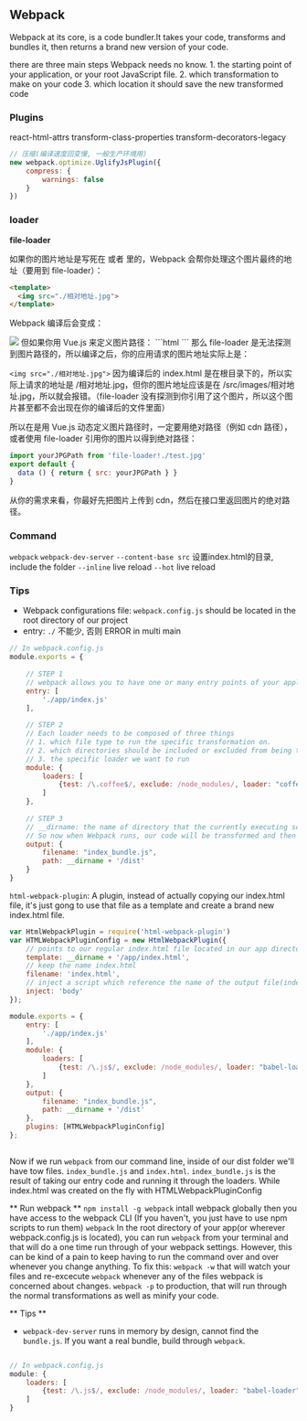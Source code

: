 ## Webpack

Webpack at its core, is a code bundler.It takes your code, transforms and bundles it, then returns a brand new version of your code.

there are three main steps Webpack needs no know.
	1. the starting point of your application, or your root JavaScript file.
	2. which transformation to make on your code 
	3. which location it should save the new transformed code 

### Plugins

react-html-attrs
transform-class-properties
transform-decorators-legacy

```js
// 压缩(编译速度回变慢, 一般生产环境用)
new webpack.optimize.UglifyJsPlugin({
	compress: {
		warnings: false
	}
})
```

### loader

**file-loader**

如果你的图片地址是写死在 <template></template> 或者 <style></style> 里的，Webpack 会帮你处理这个图片最终的地址（要用到 file-loader）：
```html
<template>
  <img src="./相对地址.jpg">
</template>
```
Webpack 编译后会变成：

<img src="/绝对地址.jpg">
但如果你用 Vue.js 来定义图片路径：
```html
<template>
  <img :src="src">
</template>
<script>
export default {
  data () { return { src: './相对地址.jpg' } }
}
</script>
```
那么 file-loader 是无法探测到图片路径的，所以编译之后，你的应用请求的图片地址实际上是：

`<img src="./相对地址.jpg">`
因为编译后的 index.html 是在根目录下的，所以实际上请求的地址是 /相对地址.jpg，但你的图片地址应该是在 /src/images/相对地址.jpg，所以就会报错。（file-loader 没有探测到你引用了这个图片，所以这个图片甚至都不会出现在你的编译后的文件里面）

所以在是用 Vue.js 动态定义图片路径时，一定要用绝对路径（例如 cdn 路径），或者使用 file-loader 引用你的图片以得到绝对路径：
```js
import yourJPGPath from 'file-loader!./test.jpg'
export default {
  data () { return { src: yourJPGPath } }
}
```
从你的需求来看，你最好先把图片上传到 cdn，然后在接口里返回图片的绝对路径。

### Command 

`webpack`
`webpack-dev-server`
`--content-base src` 设置index.html的目录, include the folder
`--inline` live reload
`--hot` live reload

### Tips 

- Webpack configurations file: `webpack.config.js` should be located in the root directory of our project
- entry: `./` 不能少, 否则 ERROR in multi main


```js
// In webpack.config.js
module.exports = {
	
	// STEP 1
	// webpack allows you to have one or many entry points of your application. if you just have one, you can just use a string.If you have more, you can use an array.
	entry: [
		'./app/index.js'
	],
	
	// STEP 2
	// Each loader needs to be composed of three things
	// 1. which file type to run the specific transformation on.
	// 2. which directories should be included or excluded from being transformed.
	// 3. the specific loader we want to run 
	module: {
		loaders: [
			{test: /\.coffee$/, exclude: /node_modules/, loader: "coffee-loader"}
		]
	},
	
	// STEP 3
	// __dirname: the name of directory that the currently executing script resides in
	// So now when Webpack runs, our code will be transformed and then can be referenced at ourApp/dist/index_bundle.js
	output: {
		filename: "index_bundle.js",
		path: __dirname + '/dist'
	}
}

```

`html-webpack-plugin`: A plugin,  instead of actually copying our index.html file, it's just gong to use that file as a template and create a brand new index.html file.

```js
var HtmlWebpackPlugin = require('html-webpack-plugin') 
var HTMLWebpackPluginConfig = new HtmlWebpackPlugin({ 
	// points to our regular index.html file located in our app directory
	template: __dirname + '/app/index.html', 
	// keep the name index.html
	filename: 'index.html', 
	// inject a script which reference the name of the output file(index_bundle.js) and put it in the body of this newly created HTML file
	inject: 'body' 
});

module.exports = {
	entry: [
		'./app/index.js'
	],
	module: {
		loaders: [
			{test: /\.js$/, exclude: /node_modules/, loader: "babel-loader"}
		]
	},
	output: {
		filename: "index_bundle.js",
		path: __dirname + '/dist'
	},
	plugins: [HTMLWebpackPluginConfig]
}; 
	

```

Now if we run `webpack` from our command line, inside of our dist folder we'll have tow files. `index_bundle.js` and `index.html`.
`index_bundle.js` is the result of taking our entry code and running it through the loaders. While index.html was created on the fly with HTMLWebpackPluginConfig 

** Run webpack **
`npm install -g webpack` intall webpack globally then you have access to the webpack CLI (If you haven't, you just have to use npm scripts to run them)
`webpack` In the root directory of your app(or wherever webpack.config.js is located), you can run `webpack` from your terminal and that will do a one time run through of your webpack settings.
However, this can be kind of a pain to keep having to run the command over and over whenever you change anything. To fix this:
`webpack -w` that will watch your files and re-excecute `webpack` whenever any of the files webpack is concerned about changes.
`webpack -p` to production, that will run through the normal transformations as well as minify your code.


** Tips **
- `webpack-dev-server` runs in memory by design, cannot find the `bundle.js`. If you want a real bundle, build through `webpack`.

```js

// In webpack.config.js
module: {
	loaders: [
		{test: /\.js$/, exclude: /node_modules/, loader: "babel-loader"}
	]
}

```


